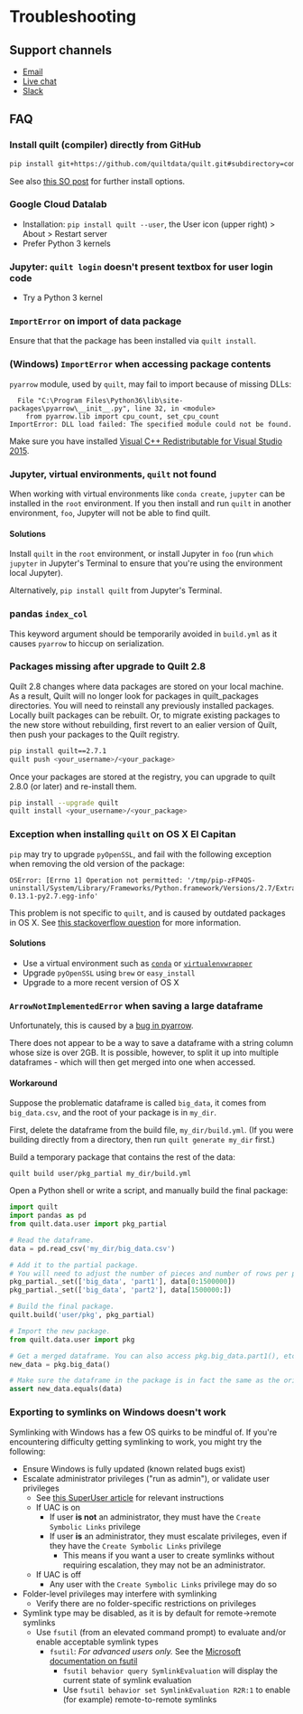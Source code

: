 # Troubleshooting

## Support channels
* [Email](mailto:support@quiltdata.io)
* [Live chat](https://quiltdata.com)
* [Slack](https://slack.quiltdata.com)

## FAQ

### Install quilt (compiler) directly from GitHub
```sh
pip install git+https://github.com/quiltdata/quilt.git#subdirectory=compiler
```
See also [this SO post](https://stackoverflow.com/questions/13566200/how-can-i-install-from-a-git-subdirectory-with-pip) for further install options.

### Google Cloud Datalab
* Installation: `pip install quilt --user`, the User icon (upper right) > About > Restart server
* Prefer Python 3 kernels

### Jupyter: `quilt login` doesn't present textbox for user login code
* Try a Python 3 kernel

### `ImportError` on import of data package
Ensure that that the package has been installed via `quilt install`.

### (Windows) `ImportError` when accessing package contents
`pyarrow` module, used by `quilt`, may fail to import because of missing DLLs:
```
  File "C:\Program Files\Python36\lib\site-packages\pyarrow\__init__.py", line 32, in <module>
    from pyarrow.lib import cpu_count, set_cpu_count
ImportError: DLL load failed: The specified module could not be found.
```
Make sure you have installed [Visual C++ Redistributable for Visual Studio 2015](https://www.microsoft.com/en-us/download/details.aspx?id=48145).

### Jupyter, virtual environments, `quilt` not found
When working with virtual environments like `conda create`, `jupyter` can be installed in the `root` environment. If you then install and run `quilt` in another environment, `foo`, Jupyter will not be able to find quilt.

#### Solutions
Install `quilt` in the `root` environment, or install Jupyter in `foo` (run `which jupyter` in Jupyter's Terminal to ensure that you're using the environment local Jupyter).

Alternatively, `pip install quilt` from Jupyter's Terminal.

### pandas `index_col`
This keyword argument should be temporarily avoided in `build.yml` as it causes `pyarrow` to hiccup on serialization.

### Packages missing after upgrade to Quilt 2.8
Quilt 2.8 changes where data packages are stored on your local machine. As a result, Quilt will no longer look for packages in quilt_packages directories. You will need to reinstall any previously installed packages. Locally built packages can be rebuilt. Or, to migrate existing packages to the new store without rebuilding, first revert to an ealier version of Quilt, then push your packages to the Quilt registry.
```bash
pip install quilt==2.7.1
quilt push <your_username>/<your_package>
``` 

Once your packages are stored at the registry, you can upgrade to quilt 2.8.0 (or later) and re-install them.
```bash
pip install --upgrade quilt
quilt install <your_username>/<your_package>
```

### Exception when installing `quilt` on OS X El Capitan

`pip` may try to upgrade `pyOpenSSL`, and fail with the following exception when removing the old version of the package:
```
OSError: [Errno 1] Operation not permitted: '/tmp/pip-zFP4QS-uninstall/System/Library/Frameworks/Python.framework/Versions/2.7/Extras/lib/python/pyOpenSSL-0.13.1-py2.7.egg-info'
```

This problem is not specific to `quilt`, and is caused by outdated packages in OS X. See [this stackoverflow question](https://stackoverflow.com/questions/31900008/oserror-errno-1-operation-not-permitted-when-installing-scrapy-in-osx-10-11) for more information.

#### Solutions
- Use a virtual environment such as [`conda`](https://conda.io/docs/installation.html) or [`virtualenvwrapper`](https://virtualenvwrapper.readthedocs.io/en/latest/)
- Upgrade `pyOpenSSL` using `brew` or `easy_install`
- Upgrade to a more recent version of OS X

### `ArrowNotImplementedError` when saving a large dataframe

Unfortunately, this is caused by a [bug in pyarrow](https://github.com/apache/arrow/issues/1300).

There does not appear to be a way to save a dataframe with a string column whose size is over 2GB. It is possible, however, to split it up into multiple dataframes - which will then get merged into one when accessed.

#### Workaround

Suppose the problematic dataframe is called `big_data`, it comes from `big_data.csv`, and the root of your package is in `my_dir`.

First, delete the dataframe from the build file, `my_dir/build.yml`. (If you were building directly from a directory, then run `quilt generate my_dir` first.)

Build a temporary package that contains the rest of the data:
```
quilt build user/pkg_partial my_dir/build.yml
```

Open a Python shell or write a script, and manually build the final package:
```python
import quilt
import pandas as pd
from quilt.data.user import pkg_partial

# Read the dataframe.
data = pd.read_csv('my_dir/big_data.csv')

# Add it to the partial package.
# You will need to adjust the number of pieces and number of rows per piece
pkg_partial._set(['big_data', 'part1'], data[0:1500000])
pkg_partial._set(['big_data', 'part2'], data[1500000:])

# Build the final package.
quilt.build('user/pkg', pkg_partial)

# Import the new package.
from quilt.data.user import pkg

# Get a merged dataframe. You can also access pkg.big_data.part1(), etc. if needed.
new_data = pkg.big_data()

# Make sure the dataframe in the package is in fact the same as the original.
assert new_data.equals(data)
```

### Exporting to symlinks on Windows doesn't work
Symlinking with Windows has a few OS quirks to be mindful of.  If you're encountering difficulty getting symlinking to work, you might try the following:  

* Ensure Windows is fully updated (known related bugs exist)
* Escalate administrator privileges ("run as admin"), or validate user privileges
  * See [this SuperUser article](https://superuser.com/questions/104845/permission-to-make-symbolic-links-in-windows-7/105381#105381) for relevant instructions
  * If UAC is on
    * If user __is not__ an administrator, they must have the `Create Symbolic Links` privilege
    * If user __is__ an administrator, they must escalate privileges, even if they have the `Create Symbolic Links` privilege
      * This means if you want a user to create symlinks without requiring escalation, they may not be an administrator.
  * If UAC is off
    * Any user with the `Create Symbolic Links` privilege may do so
* Folder-level privileges may interfere with symlinking
  * Verify there are no folder-specific restrictions on privileges
* Symlink type may be disabled, as it is by default for remote->remote symlinks
  * Use `fsutil` (from an elevated command prompt) to evaluate and/or enable acceptable symlink types
    * `fsutil`: *For advanced users only.*  See the [Microsoft documentation on fsutil](https://docs.microsoft.com/en-us/previous-versions/windows/it-pro/windows-server-2012-R2-and-2012/cc753059(v=ws.11))
      * `fsutil behavior query SymlinkEvaluation` will display the current state of symlink evaluation
      * Use `fsutil behavior set SymlinkEvaluation R2R:1` to enable (for example) remote-to-remote symlinks
